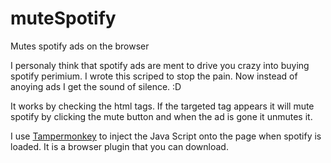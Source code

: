 # muteSpotify
Mutes spotify ads on the browser

I personaly think that spotify ads are ment to drive you crazy into buying spotify perimium. I wrote this scriped to stop the pain.
Now instead of anoying ads I get the sound of silence. :D

It works by checking the html tags. If the targeted tag appears it will mute spotify by clicking the mute button and when the ad is
gone it unmutes it. 

I use [Tampermonkey](https://chrome.google.com/webstore/detail/tampermonkey/dhdgffkkebhmkfjojejmpbldmpobfkfo?hl=en) to inject the Java Script onto the page when spotify is loaded. It is a browser plugin that you can download.
